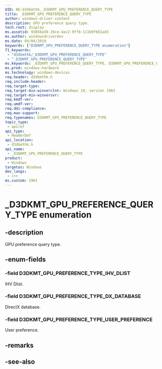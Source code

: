 ```yaml
---
UID: NE:d3dkmthk._D3DKMT_GPU_PREFERENCE_QUERY_TYPE
title: _D3DKMT_GPU_PREFERENCE_QUERY_TYPE
author: windows-driver-content
description: GPU preference query type.
tech.root: display
ms.assetid: 93858a50-39ce-4ac2-9ff8-111b9f681ad3
ms.author: windowsdriverdev
ms.date: 04/04/2019
keywords: ["D3DKMT_GPU_PREFERENCE_QUERY_TYPE enumeration"]
f1_keywords:
 - "d3dkmthk/_D3DKMT_GPU_PREFERENCE_QUERY_TYPE"
 - "_D3DKMT_GPU_PREFERENCE_QUERY_TYPE"
ms.keywords: _D3DKMT_GPU_PREFERENCE_QUERY_TYPE, D3DKMT_GPU_PREFERENCE_QUERY_TYPE, 
ms.prod: windows-hardware
ms.technology: windows-devices
req.header: d3dkmthk.h
req.include-header:
req.target-type:
req.target-min-winverclnt: Windows 10, version 1903
req.target-min-winversvr:
req.kmdf-ver:
req.umdf-ver:
req.ddi-compliance:
req.max-support:
req.typenames: D3DKMT_GPU_PREFERENCE_QUERY_TYPE
topic_type: 
 - apiref
api_type: 
 - HeaderDef
api_location: 
 - d3dkmthk.h
api_name: 
 - _D3DKMT_GPU_PREFERENCE_QUERY_TYPE
product: 
 - Windows
targetos: Windows
dev_langs:
 - c++
ms.custom: 19H1
---
```


# _D3DKMT_GPU_PREFERENCE_QUERY_TYPE enumeration

## -description

GPU preference query type.

## -enum-fields

### -field D3DKMT_GPU_PREFERENCE_TYPE_IHV_DLIST 

IHV Dlist.

### -field D3DKMT_GPU_PREFERENCE_TYPE_DX_DATABASE 

DirectX database.

### -field D3DKMT_GPU_PREFERENCE_TYPE_USER_PREFERENCE 

User preference.

## -remarks

## -see-also
